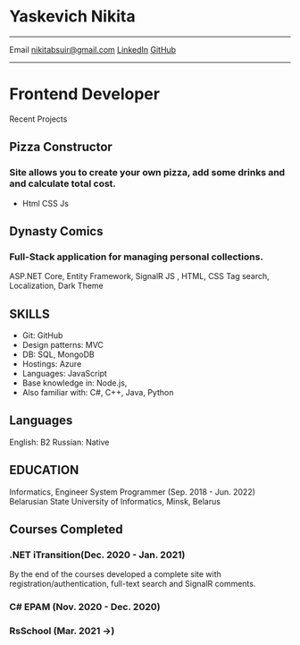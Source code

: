 Yaskevich Nikita
============

-------------------     ----------------------------
Email                        nikitabsuir@gmail.com
[LinkedIn](https://www.linkedin.com/in/nikita-yaskevich-976a9a192/)
[GitHub](https://github.com/NotNikita)

-------------------     ----------------------------

# Frontend Developer


Recent Projects


## Pizza Constructor
### Site allows you to create your own pizza, add some drinks and and calculate total cost.
- Html CSS Js

## Dynasty Comics
### Full-Stack application for managing personal collections.
ASP.NET Core, Entity Framework, SignalR
JS , HTML, CSS
Tag search, Localization, Dark Theme
	

## SKILLS
- Git: GitHub
- Design patterns: MVC
- DB: SQL, MongoDB
- Hostings: Azure
- Languages: JavaScript
- Base knowledge in: Node.js,
- Also familiar with: C#, C++, Java, Python


## Languages

English: B2
Russian: Native

## EDUCATION
Informatics, Engineer System Programmer (Sep. 2018 - Jun. 2022)
Belarusian State University of Informatics, Minsk, Belarus


## Courses Completed
### .NET   iTransition(Dec. 2020 - Jan. 2021)
By the end of the courses developed a complete site with registration/authentication, full-text search and SignalR comments.

### C# EPAM (Nov. 2020 - Dec. 2020)

### RsSchool (Mar. 2021 ->)
